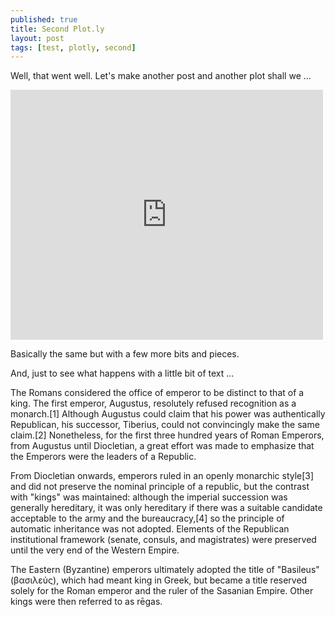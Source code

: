```yaml
---
published: true
title: Second Plot.ly
layout: post
tags: [test, plotly, second]
---
```

Well, that went well.  Let's make another post and another plot shall we ...

<iframe width="500" height="400" frameborder="0" scrolling="no" src="https://plot.ly/~maegul/29.embed"></iframe>


Basically the same but with a few more bits and pieces.

And, just to see what happens with a little bit of text ... 

The Romans considered the office of emperor to be distinct to that of a king. The first emperor, Augustus, resolutely refused recognition as a monarch.[1] Although Augustus could claim that his power was authentically Republican, his successor, Tiberius, could not convincingly make the same claim.[2] Nonetheless, for the first three hundred years of Roman Emperors, from Augustus until Diocletian, a great effort was made to emphasize that the Emperors were the leaders of a Republic.

From Diocletian onwards, emperors ruled in an openly monarchic style[3] and did not preserve the nominal principle of a republic, but the contrast with "kings" was maintained: although the imperial succession was generally hereditary, it was only hereditary if there was a suitable candidate acceptable to the army and the bureaucracy,[4] so the principle of automatic inheritance was not adopted. Elements of the Republican institutional framework (senate, consuls, and magistrates) were preserved until the very end of the Western Empire.

The Eastern (Byzantine) emperors ultimately adopted the title of "Basileus" (βασιλεύς), which had meant king in Greek, but became a title reserved solely for the Roman emperor and the ruler of the Sasanian Empire. Other kings were then referred to as rēgas.
